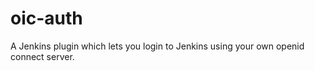 oic-auth
============

A Jenkins plugin which lets you login to Jenkins using your own openid connect server.
